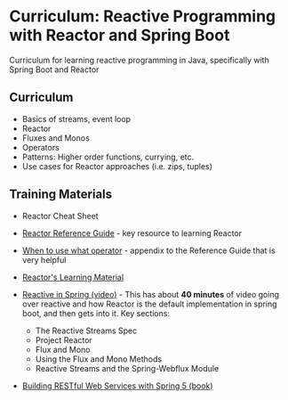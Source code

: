 # Curriculum: Reactive Programming with Reactor and Spring Boot

Curriculum for learning reactive programming in Java, specifically with Spring Boot and Reactor

## Curriculum

* Basics of streams, event loop
* Reactor
* Fluxes and Monos
* Operators
* Patterns: Higher order functions, currying, etc.
* Use cases for Reactor approaches (i.e. zips, tuples)

## Training Materials

* Reactor Cheat Sheet

- [Reactor Reference Guide](https://projectreactor.io/docs/core/release/reference/) - key resource to learning Reactor

- [When to use what operator](https://projectreactor.io/docs/core/release/reference/index.html#which-operator) - appendix to the Reference Guide that is very helpful

- [Reactor's Learning Material](https://projectreactor.io/learn)

- [Reactive in Spring (video)](https://learning.oreilly.com/videos/reactive-spring/9781492025733/9781492025733-video317125) - This has about **40 minutes** of video going over reactive and how Reactor is the default implementation in spring boot, and then gets into it. Key sections: 
  - The Reactive Streams Spec
  - Project Reactor
  - Flux and Mono
  - Using the Flux and Mono Methods
  - Reactive Streams and the Spring-Webflux Module

- [Building RESTful Web Services with Spring 5 (book)](https://learning.oreilly.com/library/view/building-restful-web/9781788475891/)